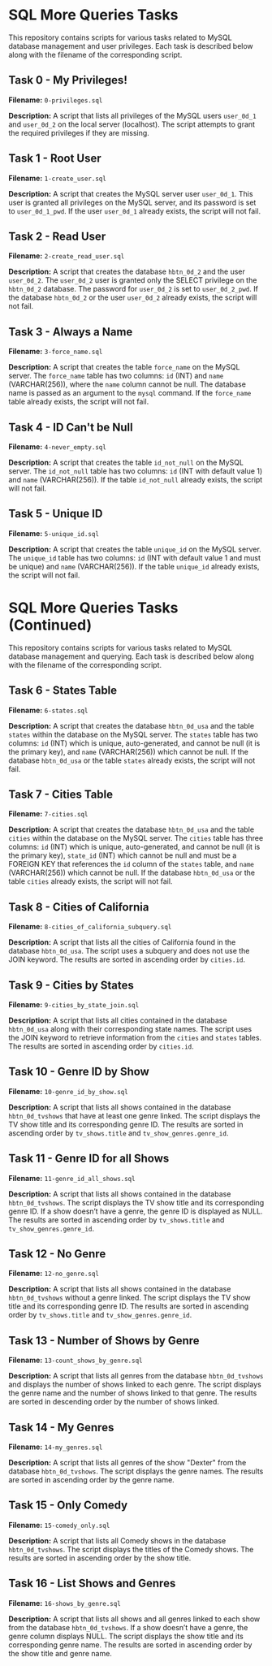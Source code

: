 # SQL More Queries Tasks

This repository contains scripts for various tasks related to MySQL database management and user privileges. Each task is described below along with the filename of the corresponding script.

## Task 0 - My Privileges!

**Filename:** `0-privileges.sql`

**Description:**
A script that lists all privileges of the MySQL users `user_0d_1` and `user_0d_2` on the local server (localhost). The script attempts to grant the required privileges if they are missing.

## Task 1 - Root User

**Filename:** `1-create_user.sql`

**Description:**
A script that creates the MySQL server user `user_0d_1`. This user is granted all privileges on the MySQL server, and its password is set to `user_0d_1_pwd`. If the user `user_0d_1` already exists, the script will not fail.

## Task 2 - Read User

**Filename:** `2-create_read_user.sql`

**Description:**
A script that creates the database `hbtn_0d_2` and the user `user_0d_2`. The `user_0d_2` user is granted only the SELECT privilege on the `hbtn_0d_2` database. The password for `user_0d_2` is set to `user_0d_2_pwd`. If the database `hbtn_0d_2` or the user `user_0d_2` already exists, the script will not fail.

## Task 3 - Always a Name

**Filename:** `3-force_name.sql`

**Description:**
A script that creates the table `force_name` on the MySQL server. The `force_name` table has two columns: `id` (INT) and `name` (VARCHAR(256)), where the `name` column cannot be null. The database name is passed as an argument to the `mysql` command. If the `force_name` table already exists, the script will not fail.

## Task 4 - ID Can't be Null

**Filename:** `4-never_empty.sql`

**Description:**
A script that creates the table `id_not_null` on the MySQL server. The `id_not_null` table has two columns: `id` (INT with default value 1) and `name` (VARCHAR(256)). If the table `id_not_null` already exists, the script will not fail.

## Task 5 - Unique ID

**Filename:** `5-unique_id.sql`

**Description:**
A script that creates the table `unique_id` on the MySQL server. The `unique_id` table has two columns: `id` (INT with default value 1 and must be unique) and `name` (VARCHAR(256)). If the table `unique_id` already exists, the script will not fail.

# SQL More Queries Tasks (Continued)

This repository contains scripts for various tasks related to MySQL database management and querying. Each task is described below along with the filename of the corresponding script.

## Task 6 - States Table

**Filename:** `6-states.sql`

**Description:**
A script that creates the database `hbtn_0d_usa` and the table `states` within the database on the MySQL server. The `states` table has two columns: `id` (INT) which is unique, auto-generated, and cannot be null (it is the primary key), and `name` (VARCHAR(256)) which cannot be null. If the database `hbtn_0d_usa` or the table `states` already exists, the script will not fail.

## Task 7 - Cities Table

**Filename:** `7-cities.sql`

**Description:**
A script that creates the database `hbtn_0d_usa` and the table `cities` within the database on the MySQL server. The `cities` table has three columns: `id` (INT) which is unique, auto-generated, and cannot be null (it is the primary key), `state_id` (INT) which cannot be null and must be a FOREIGN KEY that references the `id` column of the `states` table, and `name` (VARCHAR(256)) which cannot be null. If the database `hbtn_0d_usa` or the table `cities` already exists, the script will not fail.

## Task 8 - Cities of California

**Filename:** `8-cities_of_california_subquery.sql`

**Description:**
A script that lists all the cities of California found in the database `hbtn_0d_usa`. The script uses a subquery and does not use the JOIN keyword. The results are sorted in ascending order by `cities.id`.

## Task 9 - Cities by States

**Filename:** `9-cities_by_state_join.sql`

**Description:**
A script that lists all cities contained in the database `hbtn_0d_usa` along with their corresponding state names. The script uses the JOIN keyword to retrieve information from the `cities` and `states` tables. The results are sorted in ascending order by `cities.id`.

## Task 10 - Genre ID by Show

**Filename:** `10-genre_id_by_show.sql`

**Description:**
A script that lists all shows contained in the database `hbtn_0d_tvshows` that have at least one genre linked. The script displays the TV show title and its corresponding genre ID. The results are sorted in ascending order by `tv_shows.title` and `tv_show_genres.genre_id`.

## Task 11 - Genre ID for all Shows

**Filename:** `11-genre_id_all_shows.sql`

**Description:**
A script that lists all shows contained in the database `hbtn_0d_tvshows`. The script displays the TV show title and its corresponding genre ID. If a show doesn’t have a genre, the genre ID is displayed as NULL. The results are sorted in ascending order by `tv_shows.title` and `tv_show_genres.genre_id`.

## Task 12 - No Genre

**Filename:** `12-no_genre.sql`

**Description:**
A script that lists all shows contained in the database `hbtn_0d_tvshows` without a genre linked. The script displays the TV show title and its corresponding genre ID. The results are sorted in ascending order by `tv_shows.title` and `tv_show_genres.genre_id`.

## Task 13 - Number of Shows by Genre

**Filename:** `13-count_shows_by_genre.sql`

**Description:**
A script that lists all genres from the database `hbtn_0d_tvshows` and displays the number of shows linked to each genre. The script displays the genre name and the number of shows linked to that genre. The results are sorted in descending order by the number of shows linked.

## Task 14 - My Genres

**Filename:** `14-my_genres.sql`

**Description:**
A script that lists all genres of the show "Dexter" from the database `hbtn_0d_tvshows`. The script displays the genre names. The results are sorted in ascending order by the genre name.

## Task 15 - Only Comedy

**Filename:** `15-comedy_only.sql`

**Description:**
A script that lists all Comedy shows in the database `hbtn_0d_tvshows`. The script displays the titles of the Comedy shows. The results are sorted in ascending order by the show title.

## Task 16 - List Shows and Genres

**Filename:** `16-shows_by_genre.sql`

**Description:**
A script that lists all shows and all genres linked to each show from the database `hbtn_0d_tvshows`. If a show doesn’t have a genre, the genre column displays NULL. The script displays the show title and its corresponding genre name. The results are sorted in ascending order by the show title and genre name.
